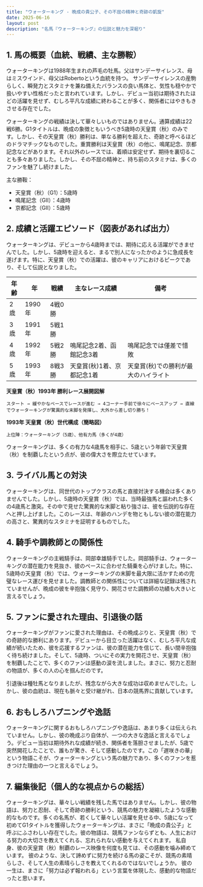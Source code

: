 ```yaml
---
title: "ウォーターキング - 晩成の貴公子、その不屈の精神と奇跡の凱旋"
date: 2025-06-16
layout: post
description: "名馬『ウォーターキング』の伝説と魅力を深堀り"
---
```


## 1. 馬の概要（血統、戦績、主な勝鞍）

ウォーターキングは1988年生まれの芦毛の牡馬。父はサンデーサイレンス、母はミスウインド、母父はRobertoという血統を持つ。  サンデーサイレンスの産駒らしく、瞬発力とスタミナを兼ね備えたバランスの良い馬体と、気性も穏やかで扱いやすい性格だったと言われています。しかし、デビュー当初は期待されたほどの活躍を見せず、むしろ平凡な成績に終わることが多く、関係者にはやきもきさせる存在でした。

ウォーターキングの戦績は決して華々しいものではありません。通算成績は22戦6勝。G1タイトルは、晩成の象徴ともいうべき5歳時の天皇賞（秋）のみです。しかし、その天皇賞（秋）勝利は、単なる勝利を超えた、奇跡と呼べるほどのドラマチックなものでした。重賞勝利は天皇賞（秋）の他に、鳴尾記念、京都記念などがあります。それ以外のレースでは、着順は安定せず、期待を裏切ることも多々ありました。しかし、その不屈の精神と、持ち前のスタミナは、多くのファンを魅了し続けました。


主な勝鞍：

* 天皇賞（秋）（G1）：5歳時
* 鳴尾記念（GII）：4歳時
* 京都記念（GII）：5歳時


## 2. 成績と活躍エピソード（図表があれば出力）

ウォーターキングは、デビューから4歳時までは、期待に応える活躍ができませんでした。しかし、5歳時を迎えると、まるで別人になったかのように急成長を遂げます。特に、天皇賞（秋）での活躍は、彼のキャリアにおけるピークであり、そして伝説となりました。


| 年齢 | 年 | 戦績 | 主なレース成績 | 備考 |
|---|---|---|---|---|
| 2歳 | 1990年 | 4戦0勝 |  |  |
| 3歳 | 1991年 | 5戦1勝 |  |  |
| 4歳 | 1992年 | 5戦2勝 | 鳴尾記念2着、函館記念3着 | 鳴尾記念では僅差で惜敗 |
| 5歳 | 1993年 | 8戦3勝 | 天皇賞(秋)1着、京都記念1着 | 天皇賞(秋)での勝利が最大のハイライト |


**天皇賞（秋）1993年 勝利レース展開図解**

```
スタート → 緩やかなペースでレースが進む → 4コーナー手前で徐々にペースアップ → 直線でウォーターキングが驚異的な末脚を発揮し、大外から差し切り勝ち！
```

**1993年 天皇賞（秋）世代構成（簡略図）**

```
上位陣：ウォーターキング（5歳）、他有力馬（多くが4歳）
```
ウォーターキングは、多くの有力な4歳馬を相手に、5歳という年齢で天皇賞（秋）を制覇したという点が、彼の偉大さを際立たせています。


## 3. ライバル馬との対決

ウォーターキングは、同世代のトップクラスの馬と直接対決する機会は多くありませんでした。しかし、5歳時の天皇賞（秋）では、当時最強馬と謳われた多くの4歳馬と激突。その中で見せた驚異的な末脚と粘り強さは、彼を伝説的な存在へと押し上げました。このレースは、年齢のハンデを物ともしない彼の潜在能力の高さと、驚異的なスタミナを証明するものでした。


## 4. 騎手や調教師との関係性

ウォーターキングの主戦騎手は、岡部幸雄騎手でした。岡部騎手は、ウォーターキングの潜在能力を見抜き、彼のペースに合わせた騎乗を心がけました。特に、5歳時の天皇賞（秋）では、ウォーターキングの末脚を最大限に活かすための完璧なレース運びを見せました。調教師との関係性については詳細な記録は残されていませんが、晩成の彼を辛抱強く見守り、開花させた調教師の功績も大きいと言えるでしょう。


## 5. ファンに愛された理由、引退後の話

ウォーターキングがファンに愛された理由は、その晩成ぶりと、天皇賞（秋）での奇跡的な勝利にあります。デビューから目立った活躍はなく、むしろ平凡な成績が続いたため、彼を応援するファンは、彼の潜在能力を信じて、長い間辛抱強く待ち続けました。そして、5歳時、ついにその実力を開花させ、天皇賞（秋）を制覇したことで、多くのファンは感動の涙を流しました。まさに、努力と忍耐の物語が、多くの人の心を掴んだのです。

引退後は種牡馬となりましたが、残念ながら大きな成功は収めませんでした。しかし、彼の血統は、現在も脈々と受け継がれ、日本の競馬界に貢献しています。


## 6. おもしろハプニングや逸話

ウォーターキングに関するおもしろハプニングや逸話は、あまり多くは伝えられていません。しかし、彼の晩成ぶり自体が、一つの大きな逸話と言えるでしょう。デビュー当初は期待外れな成績が続き、関係者を落胆させましたが、5歳で突然開花したことで、誰もが驚き、そして感動したのです。この「遅咲きの華」という物語こそが、ウォーターキングという馬の魅力であり、多くのファンを惹きつけた理由の一つと言えるでしょう。


## 7. 編集後記（個人的な視点からの総括）

ウォーターキングは、華々しい戦績を残した馬ではありません。しかし、彼の物語は、努力と忍耐、そして奇跡の勝利という、競馬の魅力を凝縮したような感動的なものです。多くの名馬が、若くして華々しい活躍を見せる中、5歳になって初めてG1タイトルを獲得したウォーターキングは、まさに「晩成の貴公子」と呼ぶにふさわしい存在でした。彼の物語は、競馬ファンならずとも、人生における努力の大切さを教えてくれる、忘れられない感動を与えてくれます。  私自身、彼の天皇賞（秋）制覇のレース映像を何度も見ては、その感動を噛み締めています。  彼のような、決して諦めずに努力を続ける馬の姿こそが、競馬の素晴らしさ、そして人生の素晴らしさを教えてくれるのではないでしょうか。  彼の一生は、まさに「努力は必ず報われる」という言葉を体現した、感動的な物語だったと思います。
